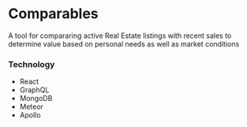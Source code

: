 # Comparables
A tool for compararing active Real Estate listings with recent sales to determine value based on personal needs as well as market conditions

### Technology
- React
- GraphQL
- MongoDB
- Meteor
- Apollo
